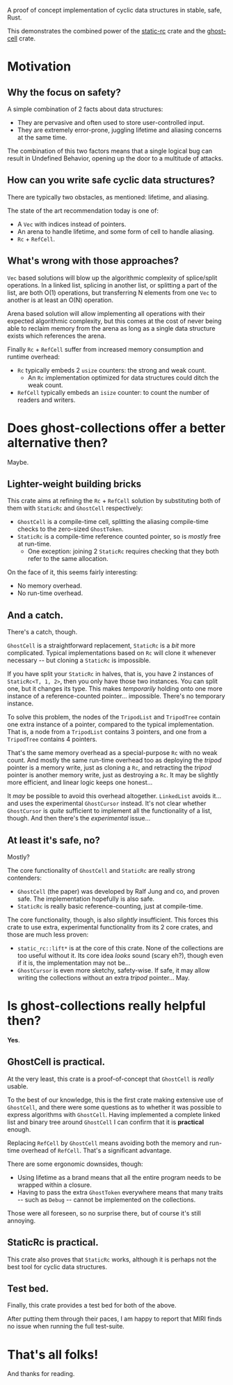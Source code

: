 A proof of concept implementation of cyclic data structures in stable, safe, Rust.

This demonstrates the combined power of the [static-rc](https://github.com/matthieu-m/static-rc) crate and the
[ghost-cell](https://github.com/matthieu-m/ghost-cell) crate.


#   Motivation

##  Why the focus on safety?

A simple combination of 2 facts about data structures:

-   They are pervasive and often used to store user-controlled input.
-   They are extremely error-prone, juggling lifetime and aliasing concerns at the same time.

The combination of this two factors means that a single logical bug can result in Undefined Behavior, opening up the
door to a multitude of attacks.


##  How can you write safe cyclic data structures?

There are typically two obstacles, as mentioned: lifetime, and aliasing.

The state of the art recommendation today is one of:

-   A `Vec` with indices instead of pointers.
-   An arena to handle lifetime, and some form of cell to handle aliasing.
-   `Rc` + `RefCell`.


##  What's wrong with those approaches?

`Vec` based solutions will blow up the algorithmic complexity of splice/split operations. In a linked list, splicing in
another list, or splitting a part of the list, are both O(1) operations, but transferring N elements from one `Vec` to
another is at least an O(N) operation.

Arena based solution will allow implementing all operations with their expected algorithmic complexity, but this comes at
the cost of never being able to reclaim memory from the arena as long as a single data structure exists which references
the arena.

Finally `Rc` + `RefCell` suffer from increased memory consumption and runtime overhead:

-   `Rc` typically embeds 2 `usize` counters: the strong and weak count.
    -   An `Rc` implementation optimized for data structures could ditch the weak count.
-   `RefCell` typically embeds an `isize` counter: to count the number of readers and writers.


#   Does ghost-collections offer a better alternative then?

Maybe.


##  Lighter-weight building bricks

This crate aims at refining the `Rc` + `RefCell` solution by substituting both of them with `StaticRc` and `GhostCell`
respectively:

-   `GhostCell` is a compile-time cell, splitting the aliasing compile-time checks to the zero-sized `GhostToken`.
-   `StaticRc` is a compile-time reference counted pointer, so is _mostly_ free at run-time.
    -   One exception: joining 2 `StaticRc` requires checking that they both refer to the same allocation.

On the face of it, this seems fairly interesting:

-   No memory overhead.
-   No run-time overhead.


##  And a catch.

There's a catch, though.

`GhostCell` is a straightforward replacement, `StaticRc` is a _bit_ more complicated. Typical implementations based on
`Rc` will clone it whenever necessary -- but cloning a `StaticRc` is impossible.

If you have split your `StaticRc` in halves, that is, you have 2 instances of `StaticRc<T, 1, 2>`, then you only have
those two instances. You can split one, but it changes its type. This makes _temporarily_ holding onto one more
instance of a reference-counted pointer... impossible. There's no temporary instance.

To solve this problem, the nodes of the `TripodList` and `TripodTree` contain one extra instance of a pointer, compared
to the typical implementation. That is, a node from a `TripodList` contains 3 pointers, and one from a `TripodTree`
contains 4 pointers.

That's the same memory overhead as a special-purpose `Rc` with no weak count. And mostly the same run-time overhead too
as deploying the _tripod_ pointer is a memory write, just as cloning a `Rc`, and retracting the _tripod_ pointer is
another memory write, just as destroying a `Rc`. It may be slightly more efficient, and linear logic keeps one honest...

It _may_ be possible to avoid this overhead altogether. `LinkedList` avoids it... and uses the experimental
`GhostCursor` instead. It's not clear whether `GhostCursor` is _quite_ sufficient to implement all the functionality of
a list, though. And then there's the _experimental_ issue...


##  At least it's safe, no?

Mostly?

The core functionality of `GhostCell` and `StaticRc` are really strong contenders:

-   `GhostCell` (the paper) was developed by Ralf Jung and co, and proven safe. The implementation hopefully is also
    safe.
-   `StaticRc` is really basic reference-counting, just at compile-time.

The core functionality, though, is also _slightly_ insufficient. This forces this crate to use extra, experimental
functionality from its 2 core crates, and those are much less proven:

-   `static_rc::lift*` is at the core of this crate. None of the collections are too useful without it. Its core idea
    _looks_ sound (scary eh?), though even if it is, the implementation may not be...
-   `GhostCursor` is even more sketchy, safety-wise. If safe, it may allow writing the collections without an extra
    _tripod_ pointer... May.


#   Is ghost-collections really helpful then?

**Yes**.


##  GhostCell is practical.

At the very least, this crate is a proof-of-concept that `GhostCell` is _really_ usable.

To the best of our knowledge, this is the first crate making extensive use of `GhostCell`, and there were some questions
as to whether it was possible to express algorithms with `GhostCell`. Having implemented a complete linked list and
binary tree around `GhostCell` I can confirm that it is **practical** enough.

Replacing `RefCell` by `GhostCell` means avoiding both the memory and run-time overhead of `RefCell`. That's a
significant advantage.

There are some ergonomic downsides, though:

-   Using lifetime as a brand means that all the entire program needs to be wrapped within a closure.
-   Having to pass the extra `GhostToken` everywhere means that many traits -- such as `Debug` -- cannot be implemented
    on the collections.

Those were all foreseen, so no surprise there, but of course it's still annoying.


##  StaticRc is practical.

This crate also proves that `StaticRc` works, although it is perhaps not the best tool for cyclic data structures.


##  Test bed.

Finally, this crate provides a test bed for both of the above.

After putting them through their paces, I am happy to report that MIRI finds no issue when running the full test-suite.


#   That's all folks!

And thanks for reading.
